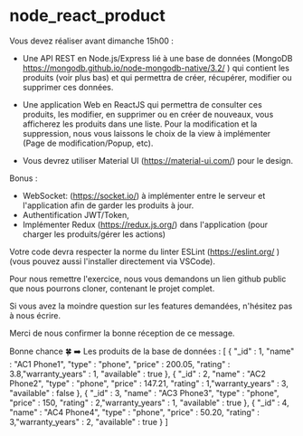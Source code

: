 # node_react_product

Vous devez réaliser avant dimanche 15h00 :

- Une API REST en Node.js/Express lié à une base de données (MongoDB https://mongodb.github.io/node-mongodb-native/3.2/ ) qui contient les produits (voir plus bas) et qui permettra de créer, récupérer, modifier ou supprimer ces données.

- Une application Web en ReactJS qui permettra de consulter ces produits, les modifier, en supprimer ou en créer de nouveaux, vous afficherez les produits dans une liste. Pour la modification et la suppression, nous vous laissons le choix de la view à implémenter (Page de modification/Popup, etc).
 
- Vous devrez utiliser Material UI (https://material-ui.com/) pour le design.
 
Bonus :
- WebSocket: (https://socket.io/) à implémenter entre le serveur et l'application afin de garder les produits à jour.
- Authentification JWT/Token,
- Implémenter Redux (https://redux.js.org/) dans l'application (pour charger les produits/gérer les actions)
 
Votre code devra respecter la norme du linter ESLint (https://eslint.org/ ) (vous pouvez aussi l'installer directement via VSCode).
 
Pour nous remettre l'exercice, nous vous demandons un lien github public que nous pourrons cloner, contenant le projet complet.
 
Si vous avez la moindre question sur les features demandées, n'hésitez pas à nous écrire.
 
Merci de nous confirmer la bonne réception de ce message.

Bonne chance 🍀
➡️ Les produits de la base de données : 
[
  { "_id" : 1, "name" : "AC1 Phone1", "type" : "phone", "price" : 200.05, "rating" : 3.8,"warranty_years" : 1, "available" : true },
  { "_id" : 2, "name" : "AC2 Phone2", "type" : "phone", "price" : 147.21, "rating" : 1,"warranty_years" : 3, "available" : false },
  { "_id" : 3, "name" : "AC3 Phone3", "type" : "phone", "price" : 150, "rating" : 2,"warranty_years" : 1, "available" : true },
  { "_id" : 4, "name" : "AC4 Phone4", "type" : "phone", "price" : 50.20, "rating" : 3,"warranty_years" : 2, "available" : true }
]
